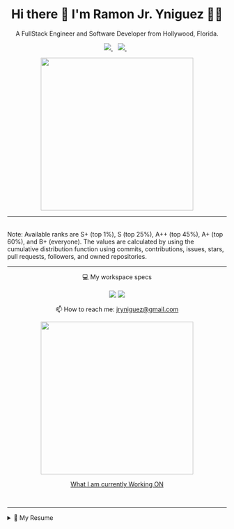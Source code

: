 

<h1 align='center'>
  Hi there 👋 I'm Ramon Jr. Yniguez 👨‍💻
</h1>

<p align='center'>
  A FullStack Engineer and Software Developer from Hollywood, Florida.
</p>



<p align='center'>
  <a href="https://www.linkedin.com/in/dryniguez/">
    <img src="https://img.shields.io/badge/linkedin-%230077B5.svg?&style=for-the-badge&logo=linkedin&logoColor=white" />
  </a>&nbsp;&nbsp;
  <a href="https://instagram.com/theoneupkid">
    <img src="https://img.shields.io/badge/instagram-%23E4405F.svg?&style=for-the-badge&logo=instagram&logoColor=white" />        
  </a>&nbsp;&nbsp;
  
</p>

<p align='center'>
  <a href="#"><img src="https://github-readme-stats-five-rose.vercel.app/api?username=theoneupkid88&show_icons=true&count_private=true&theme=dark" width="350"></a>
<!--   <a href="#"><img src="https://github-readme-stats-five-rose.vercel.app/api/top-langs/?username=theoneupkid88" width="350"></a> -->
  <hr>
  <br />
  Note: Available ranks are S+ (top 1%), S (top 25%), A++ (top 45%), A+ (top 60%), and B+ (everyone). The values are calculated by using the cumulative distribution function using commits, contributions, issues, stars, pull requests, followers, and owned repositories.
  <br />
  <hr>
</p>

<p align='center'>
  💻 My workspace specs<br/><br/>
  <img src="https://img.shields.io/badge/apple-macbook%20pro%202011-%23999999.svg?&style=for-the-badge&logo=apple&logoColor=white" />
  <img src="https://img.shields.io/badge/RAM-16GB-%230071C5.svg?&style=for-the-badge&logoColor=white" />
 </p>

<p align='center'>
  📫 How to reach me: <a href='mailto:jryniguez@gmail.com'>jryniguez@gmail.com</a>
</p>
<p align='center'>
  <a href="https://www.thefreelancecrm.com" target="_blank"><img src="https://storage.googleapis.com/thefreelancecrm.com/images/freelance-crm-dashboard.jpg"
                                                 width="350"></a>
</p>
<p align="center">
  <a href="https://www.thefreelancecrm.com" target="_blank"> What I am currently Working ON </a>
</p>
<br />
<hr>
<details>
  <summary>📃 My Resume</summary>


## Education
- 📖 **Master Of Science in Computer Science: Software Egnineering**\
📆 2011 - 2015\
📍 **Colorado Technical University** - Colorado Springs, Colorado

- 📖 **Bachelor Of Science In Informaiton Technology: Software Systems Engineering Specialization**\
📆 2011 - 2014\
📍 **Colorado Technical University** - Colorado Springs, Colorado

- 📖 **ITILV3 Foundation: IT Service Management Certification**\
📆 2015\
📍 **EXIN** - Boston, Ma.

## Experience

<img align="right" src="https://img.shields.io/badge/node.js%20-%2343853D.svg?&style=for-the-badge&logo=node.js&logoColor=white" />
<img align="right" src="https://img.shields.io/badge/typescript%20-%23007ACC.svg?&style=for-the-badge&logo=typescript&logoColor=white" />
<img align="right" src="https://img.shields.io/badge/express.js%20-%23404d59.svg?&style=for-the-badge" />

- 👨‍💻 **Senior Nodejs Developer**\
📆 2020 - Present Day\
📍 **FiServ** - Coral Springs, FL.

<img align="right" src="https://img.shields.io/badge/python%20-%2314354C.svg?&style=for-the-badge&logo=python&logoColor=white" />
<img align="right" src="https://img.shields.io/badge/typescript%20-%23007ACC.svg?&style=for-the-badge&logo=typescript&logoColor=white" />
<img align="right" src="https://img.shields.io/badge/html5-E34F26?logo=html5&logoColor=white" />
<img align="right" src="https://img.shields.io/badge/css3-1572B6?logo=css3&logoColor=white" />
<img align="right" src="https://img.shields.io/badge/javascript%20-%23323330.svg?&style=for-the-badge&logo=javascript&logoColor=%23F7DF1E" />
<img align="right" src="https://img.shields.io/badge/MongoDB-%234ea94b.svg?&style=for-the-badge&logo=mongodb&logoColor=white" />


- 👨‍💻 **Lead Full-Stack Engineer**\
📆 2018 - 2020\
📍 **Great HealthWorks** - Fort Lauderdale, FL.

<img align="right" src="https://img.shields.io/badge/(My)SQL-4479A1?logo=mysql&logoColor=white" />
<img align="right" src="https://img.shields.io/badge/BASH-4EAA25?logo=gnu-bash&logoColor=white" />
<img align="right" src="https://img.shields.io/badge/PHP-777BB4?logo=php&logoColor=white" />
<img align="right" src="https://img.shields.io/badge/Go-00ADD8?logo=go&logoColor=white" />
<img align="right" src="https://img.shields.io/badge/Python-3776AB?logo=python&logoColor=white" />
<img align="right" src="https://img.shields.io/badge/C Sharp-239120?logo=c-sharp&logoColor=white" />
<img align="right" src="https://img.shields.io/badge/C++-00599C?logo=c%2B%2B&logoColor=white" />
<img align="right" src="https://img.shields.io/badge/C-A8B9CC?logo=c&logoColor=white" />

- 👨‍💻 **Freelance - Full-Stack Engineer**\
📆 2011 - 2015\
📍 **Self-Employed** - Boston, MA.

<!--## Skills -->
<detail>

<img align="right" src="https://img.shields.io/badge/Go-00ADD8?logo=go&logoColor=white" />
<img align="right" src="https://img.shields.io/badge/Python-3776AB?logo=python&logoColor=white" />
<img align="right" src="https://img.shields.io/badge/node.js%20-%2343853D.svg?&style=for-the-badge&logo=node.js&logoColor=white" />
<img align="right" src="https://img.shields.io/badge/typescript%20-%23007ACC.svg?&style=for-the-badge&logo=typescript&logoColor=white" />

**Programming**

<img align="right" src="https://img.shields.io/badge/python%20-%2314354C.svg?&style=for-the-badge&logo=python&logoColor=white" />
<img align="right" src="https://img.shields.io/badge/Debian-A81D33?logo=debian&logoColor=white" />
<img align="right" src="https://img.shields.io/badge/Ubuntu-E95420?logo=ubuntu&logoColor=white" />
<img align="right" src="https://img.shields.io/badge/Windows-0078D6?logo=windows&logoColor=white" />

**Operating Systems**

</details>

<!--
**theoneupkid88/theoneupkid88** is a ✨ _special_ ✨ repository because its `README.md` (this file) appears on your GitHub profile.

Here are some ideas to get you started:

- 🔭 I’m currently working on ... CRM
- 🌱 I’m currently learning ... React, React-Native, GOLang, Redis, 
- 💬 Ask me about ... Anything
- 📫 How to reach me: ... email
- ⚡ Fun fact: ... I enjoy researching, and developing, and play PS4, XBox Game, and often develop with Unity3D & Unreal Engine 4
-->
